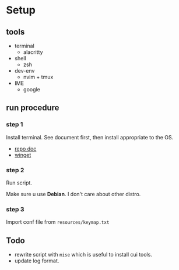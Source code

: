 # Setup

## tools

- terminal
  - alacritty
- shell
  - zsh
- dev-env
  - nvim + tmux
- IME
  - google

## run procedure

### step 1

Install terminal.
See document first, then install appropriate to the OS.

- [repo doc](https://github.com/alacritty/alacritty/blob/master/INSTALL.md)
- [winget](https://winget.run/pkg/Alacritty/Alacritty)

### step 2

Run script.

Make sure u use **Debian**. I don't care about other distro.

### step 3

Import conf file from `resources/keymap.txt`

## Todo

- rewrite script with `mise` which is useful to install cui tools.
- update log format.
